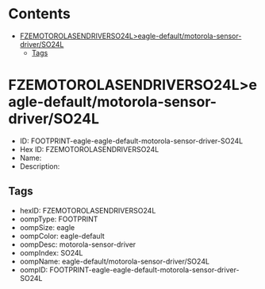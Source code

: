 



Contents
========

* [FZEMOTOROLASENDRIVERSO24L>eagle-default/motorola-sensor-driver/SO24L](#fzemotorolasendriverso24leagle-defaultmotorola-sensor-driverso24l)
	* [Tags](#tags)

# FZEMOTOROLASENDRIVERSO24L>eagle-default/motorola-sensor-driver/SO24L

- ID: FOOTPRINT-eagle-eagle-default-motorola-sensor-driver-SO24L
- Hex ID: FZEMOTOROLASENDRIVERSO24L
- Name: 
- Description: 

## Tags

- hexID: FZEMOTOROLASENDRIVERSO24L
- oompType: FOOTPRINT
- oompSize: eagle
- oompColor: eagle-default
- oompDesc: motorola-sensor-driver
- oompIndex: SO24L
- oompName: eagle-default/motorola-sensor-driver/SO24L
- oompID: FOOTPRINT-eagle-eagle-default-motorola-sensor-driver-SO24L
